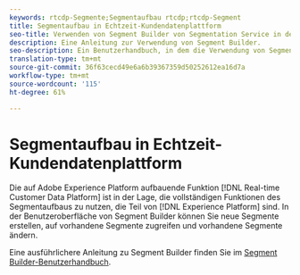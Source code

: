 ```yaml
---
keywords: rtcdp-Segmente;Segmentaufbau rtcdp;rtcdp-Segment
title: Segmentaufbau in Echtzeit-Kundendatenplattform
seo-title: Verwenden von Segment Builder von Segmentation Service in der Echtzeit-Kundendatenplattform
description: Eine Anleitung zur Verwendung von Segment Builder.
seo-description: Ein Benutzerhandbuch, in dem die Verwendung von Segment Builder von Segmentation Service in der Echtzeit-Kundendatenplattform beschrieben wird.
translation-type: tm+mt
source-git-commit: 36f63cecd49e6a6b39367359d50252612ea16d7a
workflow-type: tm+mt
source-wordcount: '115'
ht-degree: 61%

---
```



# Segmentaufbau in Echtzeit-Kundendatenplattform

Die auf Adobe Experience Platform aufbauende Funktion [!DNL Real-time Customer Data Platform] ist in der Lage, die vollständigen Funktionen des Segmentaufbaus zu nutzen, die Teil von [!DNL Experience Platform] sind. In der Benutzeroberfläche von Segment Builder können Sie neue Segmente erstellen, auf vorhandene Segmente zugreifen und vorhandene Segmente ändern.

Eine ausführlichere Anleitung zu Segment Builder finden Sie im [Segment Builder-Benutzerhandbuch](../../segmentation/ui/segment-builder.md).
